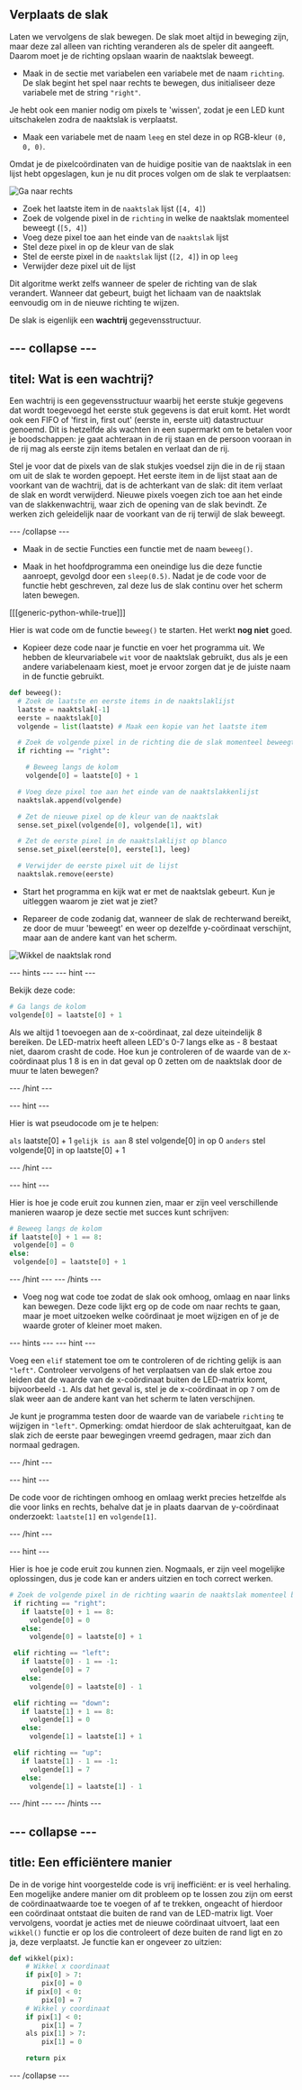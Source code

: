 ## Verplaats de slak

Laten we vervolgens de slak bewegen. De slak moet altijd in beweging zijn, maar deze zal alleen van richting veranderen als de speler dit aangeeft. Daarom moet je de richting opslaan waarin de naaktslak beweegt.

+ Maak in de sectie met variabelen een variabele met de naam `richting`. De slak begint het spel naar rechts te bewegen, dus initialiseer deze variabele met de string `"right"`.

Je hebt ook een manier nodig om pixels te 'wissen', zodat je een LED kunt uitschakelen zodra de naaktslak is verplaatst.

+ Maak een variabele met de naam `leeg` en stel deze in op RGB-kleur `(0, 0, 0)`.

Omdat je de pixelcoördinaten van de huidige positie van de naaktslak in een lijst hebt opgeslagen, kun je nu dit proces volgen om de slak te verplaatsen:

![Ga naar rechts](images/move-right.png)

+ Zoek het laatste item in de `naaktslak` lijst (`[4, 4]`)
+ Zoek de volgende pixel in de `richting` in welke de naaktslak momenteel beweegt (`[5, 4]`)
+ Voeg deze pixel toe aan het einde van de `naaktslak` lijst
+ Stel deze pixel in op de kleur van de slak
+ Stel de eerste pixel in de `naaktslak` lijst (`[2, 4]`) in op `leeg`
+ Verwijder deze pixel uit de lijst

Dit algoritme werkt zelfs wanneer de speler de richting van de slak verandert. Wanneer dat gebeurt, buigt het lichaam van de naaktslak eenvoudig om in de nieuwe richting te wijzen.

De slak is eigenlijk een **wachtrij** gegevensstructuur.

--- collapse ---
---
titel: Wat is een wachtrij?
---

Een wachtrij is een gegevensstructuur waarbij het eerste stukje gegevens dat wordt toegevoegd het eerste stuk gegevens is dat eruit komt. Het wordt ook een FIFO of 'first in, first out' (eerste in, eerste uit) datastructuur genoemd. Dit is hetzelfde als wachten in een supermarkt om te betalen voor je boodschappen: je gaat achteraan in de rij staan en de persoon vooraan in de rij mag als eerste zijn items betalen en verlaat dan de rij.

Stel je voor dat de pixels van de slak stukjes voedsel zijn die in de rij staan om uit de slak te worden gepoept. Het eerste item in de lijst staat aan de voorkant van de wachtrij, dat is de achterkant van de slak: dit item verlaat de slak en wordt verwijderd. Nieuwe pixels voegen zich toe aan het einde van de slakkenwachtrij, waar zich de opening van de slak bevindt. Ze werken zich geleidelijk naar de voorkant van de rij terwijl de slak beweegt.

--- /collapse ---

+ Maak in de sectie Functies een functie met de naam `beweeg()`.

+ Maak in het hoofdprogramma een oneindige lus die deze functie aanroept, gevolgd door een `sleep(0.5)`. Nadat je de code voor de functie hebt geschreven, zal deze lus de slak continu over het scherm laten bewegen.

[[[generic-python-while-true]]]

Hier is wat code om de functie `beweeg()` te starten. Het werkt **nog niet** goed.

+ Kopieer deze code naar je functie en voer het programma uit. We hebben de kleurvariabele `wit` voor de naaktslak gebruikt, dus als je een andere variabelenaam kiest, moet je ervoor zorgen dat je de juiste naam in de functie gebruikt.

```python
def beweeg():
  # Zoek de laatste en eerste items in de naaktslaklijst
  laatste = naaktslak[-1]
  eerste = naaktslak[0]
  volgende = list(laatste) # Maak een kopie van het laatste item

  # Zoek de volgende pixel in de richting die de slak momenteel beweegt
  if richting == "right":

    # Beweeg langs de kolom
    volgende[0] = laatste[0] + 1

  # Voeg deze pixel toe aan het einde van de naaktslakkenlijst
  naaktslak.append(volgende)

  # Zet de nieuwe pixel op de kleur van de naaktslak
  sense.set_pixel(volgende[0], volgende[1], wit)

  # Zet de eerste pixel in de naaktslaklijst op blanco
  sense.set_pixel(eerste[0], eerste[1], leeg)

  # Verwijder de eerste pixel uit de lijst
  naaktslak.remove(eerste)
```

+ Start het programma en kijk wat er met de naaktslak gebeurt. Kun je uitleggen waarom je ziet wat je ziet?

+ Repareer de code zodanig dat, wanneer de slak de rechterwand bereikt, ze door de muur 'beweegt' en weer op dezelfde y-coördinaat verschijnt, maar aan de andere kant van het scherm.

![Wikkel de naaktslak rond](images/wrap-slug.gif)

--- hints --- --- hint ---

Bekijk deze code:

```python
# Ga langs de kolom
volgende[0] = laatste[0] + 1
```

Als we altijd 1 toevoegen aan de x-coördinaat, zal deze uiteindelijk 8 bereiken. De LED-matrix heeft alleen LED's 0-7 langs elke as - 8 bestaat niet, daarom crasht de code. Hoe kun je controleren of de waarde van de x-coördinaat plus 1 8 is en in dat geval op 0 zetten om de naaktslak door de muur te laten bewegen?

--- /hint ---

--- hint ---

Hier is wat pseudocode om je te helpen:

`als` laatste[0] + 1 `gelijk is aan` 8 stel volgende[0] in op 0 `anders` stel volgende[0] in op laatste[0] + 1

--- /hint ---

--- hint ---

Hier is hoe je code eruit zou kunnen zien, maar er zijn veel verschillende manieren waarop je deze sectie met succes kunt schrijven:

```python
# Beweeg langs de kolom
if laatste[0] + 1 == 8:
 volgende[0] = 0
else:
 volgende[0] = laatste[0] + 1
```

--- /hint --- --- /hints ---

+ Voeg nog wat code toe zodat de slak ook omhoog, omlaag en naar links kan bewegen. Deze code lijkt erg op de code om naar rechts te gaan, maar je moet uitzoeken welke coördinaat je moet wijzigen en of je de waarde groter of kleiner moet maken.

--- hints --- --- hint ---

Voeg een `elif` statement toe om te controleren of de richting gelijk is aan `"left"`. Controleer vervolgens of het verplaatsen van de slak ertoe zou leiden dat de waarde van de x-coördinaat buiten de LED-matrix komt, bijvoorbeeld `-1`. Als dat het geval is, stel je de x-coördinaat in op `7` om de slak weer aan de andere kant van het scherm te laten verschijnen.

Je kunt je programma testen door de waarde van de variabele `richting` te wijzigen in `"left"`. Opmerking: omdat hierdoor de slak achteruitgaat, kan de slak zich de eerste paar bewegingen vreemd gedragen, maar zich dan normaal gedragen.

--- /hint ---

--- hint ---

De code voor de richtingen omhoog en omlaag werkt precies hetzelfde als die voor links en rechts, behalve dat je in plaats daarvan de y-coördinaat onderzoekt: `laatste[1]` en `volgende[1]`.

--- /hint ---

--- hint ---

Hier is hoe je code eruit zou kunnen zien. Nogmaals, er zijn veel mogelijke oplossingen, dus je code kan er anders uitzien en toch correct werken.

```python
# Zoek de volgende pixel in de richting waarin de naaktslak momenteel beweegt
 if richting == "right":
   if laatste[0] + 1 == 8:
     volgende[0] = 0
   else:
     volgende[0] = laatste[0] + 1

 elif richting == "left":
   if laatste[0] - 1 == -1:
     volgende[0] = 7
   else:
     volgende[0] = laatste[0] - 1

 elif richting == "down":
   if laatste[1] + 1 == 8:
     volgende[1] = 0
   else:
     volgende[1] = laatste[1] + 1

 elif richting == "up":
   if laatste[1] - 1 == -1:
     volgende[1] = 7
   else:
     volgende[1] = laatste[1] - 1
```

--- /hint --- --- /hints ---

--- collapse ---
---
title: Een efficiëntere manier
---

De in de vorige hint voorgestelde code is vrij inefficiënt: er is veel herhaling. Een mogelijke andere manier om dit probleem op te lossen zou zijn om eerst de coördinaatwaarde toe te voegen of af te trekken, ongeacht of hierdoor een coördinaat ontstaat die buiten de rand van de LED-matrix ligt. Voer vervolgens, voordat je acties met de nieuwe coördinaat uitvoert, laat een `wikkel()` functie er op los die controleert of deze buiten de rand ligt en zo ja, deze verplaatst. Je functie kan er ongeveer zo uitzien:

```python
def wikkel(pix):
    # Wikkel x coordinaat
    if pix[0] > 7:
        pix[0] = 0
    if pix[0] < 0:
        pix[0] = 7
    # Wikkel y coordinaat
    if pix[1] < 0:
        pix[1] = 7
    als pix[1] > 7:
        pix[1] = 0

    return pix
```

--- /collapse ---
